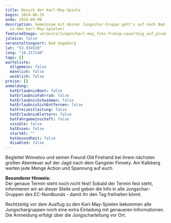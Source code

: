 ```yaml
---
title: Besuch der Karl-May-Spiele
begin: 2024-06-29
ende: 2024-09-08
description: Gemeinsam mit deiner Jungschar-Gruppe geht's auf nach Bad Segeberg
  zu den Karl-May-Spielen!
featuredImage: veranstaltungen/karl-may_foto-franzp.sauerteig_auf_pixabay.jpg
juleica: false
veranstaltungsort: Bad Segeberg
lat: "53.934520"
long: "10.317140"
tags: []
warteliste:
  allgemein: false
  männlich: false
  weiblich: false
preise: []
anmeldung:
  hatErlaubnisBoot: false
  hatErlaubnisFahrrad: false
  hatErlaubnisSchwimmen: false
  hatErlaubnisSichEntfernen: false
  hatFreizeitleitung: false
  hatErlaubnisKlettern: false
  hatFahrgemeinschaft: false
  visible: false
  hatEssen: false
  startAt: ""
  hatGesundheit: false
  disabled: false
---
```

Begleitet Winnetou und seinen Freund Old Firehand bei ihrem nächsten großen Abenteuer auf der Jagd nach dem Gangster Finnety. Am Kalkberg warten jede Menge Action und Spannung auf euch. 

**Besonderer Hinweis:**\
Der genaue Termin steht noch nicht fest! Sobald der Termin fest steht, informieren wir an dieser Stelle und geben die Info in alle Jungschar-Gruppen des EC-Nordbunds - damit ihr den Tag freihalten könnt. 

Rechtzeitig vor dem Ausflug zu den Karl-May-Spielen bekommen alle Jungschargruppen noch eine extra Einladung mit genaueren Informationen. Die Anmeldung erfolgt über die Jungscharleitung vor Ort.